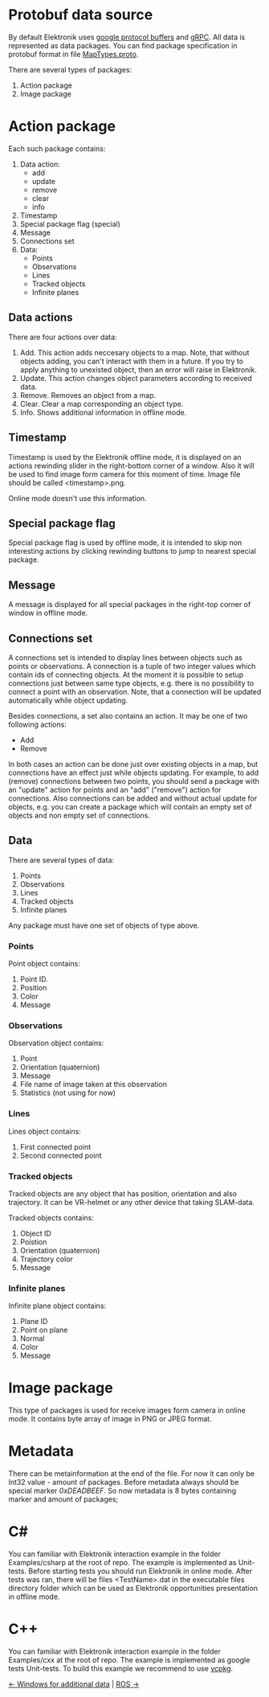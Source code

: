 ﻿# Protobuf data source

By default Elektronik uses [google protocol buffers](https://developers.google.com/protocol-buffers/?hl=en)
and [gRPC](https://grpc.io/).
All data is represented as data packages. 
You can find package specification in protobuf format in file 
[MapTypes.proto](../plugins/Protobuf/Data/MapTypes.proto).

There are several types of packages:
1. Action package
2. Image package

# Action package

Each such package contains:
1. Data action:
   * add
   * update
   * remove
   * clear
   * info
2. Timestamp
3. Special package flag (special)
4. Message
5. Connections set
6. Data:
   * Points
   * Observations
   * Lines
   * Tracked objects
   * Infinite planes

## Data actions

There are four actions over data:
1. Add. This action adds neccesary objects to a map. 
   Note, that without objects adding, you can't interact with them in a future. 
   If you try to apply anything to unexisted object, then an error will raise in Elektronik.
2. Update. This action changes object parameters according to received data.
3. Remove. Removes an object from a map.
4. Clear. Clear a map corresponding an object type.
5. Info. Shows additional information in offline mode.

## Timestamp

Timestamp is used by the Elektronik offline mode, it is displayed on an actions rewinding slider 
in the right-bottom corner of a window. 
Also it will be used to find image form camera for this moment of time.
Image file should be called \<timestamp\>.png.

Online mode doesn't use this information.

## Special package flag

Special package flag is used by offline mode, it is intended 
to skip non interesting actions by clicking rewinding buttons to jump to nearest special package.

## Message

A message is displayed for all special packages in the right-top corner of window in offline mode.

## Connections set

A connections set is intended to display lines between objects such as points or observations. 
A connection is a tuple of two integer values which contain ids of connecting objects. 
At the moment it is possible to setup connections just between same type objects,
e.g. there is no possibility to connect a point with an observation. 
Note, that a connection will be updated automatically while object updating.

Besides connections, a set also contains an action. It may be one of two following actions:
* Add
* Remove

In both cases an action can be done just over existing objects in a map, 
but connections have an effect just while objects updating. For example, to add (remove) connections between two points, 
you should send a package with an "update" action for points and an "add" ("remove") action for connections. 
Also connections can be added and without actual update for objects, 
e.g. you can create a package which will contain an empty set of objects and non empty set of connections.

## Data

There are several types of data:
1. Points
2. Observations
3. Lines
4. Tracked objects
5. Infinite planes

Any package must have one set of objects of type above.

### Points

Point object contains:
1. Point ID.
2. Position
3. Color
4. Message

### Observations

Observation object contains:
1. Point
2. Orientation (quaternion)
3. Message
4. File name of image taken at this observation
5. Statistics (not using for now)

### Lines

Lines object contains:
1. First connected point
2. Second connected point

### Tracked objects

Tracked objects are any object that has position, orientation and also trajectory.
It can be VR-helmet or any other device that taking SLAM-data.

Tracked objects contains:
1. Object ID
2. Poistion
3. Orientation (quaternion)
4. Trajectory color
5. Message

### Infinite planes

Infinite plane object contains:
1. Plane ID
2. Point on plane
3. Normal
4. Color
5. Message

# Image package

This type of packages is used for receive images form camera in online mode.
It contains byte array of image in PNG or JPEG format.

# Metadata

There can be metainformation at the end of the file. For now it can only be Int32 value - amount of packages.
Before metadata always should be special marker *0xDEADBEEF*.
So now metadata is 8 bytes containing marker and amount of packages;

# C#

You can familiar with Elektronik interaction example in the folder Examples/csharp at the root of repo. 
The example is implemented as Unit-tests. Before starting tests you should run Elektronik in online mode. 
After tests was ran, there will be files \<TestName\>.dat in the executable files directory folder 
which can be used as Elektronik opportunities presentation in offline mode.

# C++

You can familiar with Elektronik interaction example in the folder Examples/cxx at the root of repo. 
The example is implemented as google tests Unit-tests. To build this example we recommend to use 
[vcpkg](https://github.com/Microsoft/vcpkg).

[<- Windows for additional data](Windows-EN.md) | [ROS ->](ROS-EN.md)